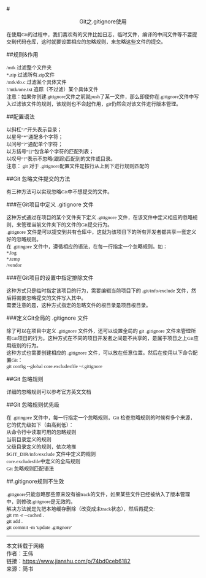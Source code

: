 #<center>Git之.gitignore使用</center>

<p>
<font face="微软雅黑" size="2">
在使用Git的过程中，我们喜欢有的文件比如日志，临时文件，编译的中间文件等不要提交到代码仓库，这时就要设置相应的忽略规则，来忽略这些文件的提交。
</font>
</p>

##规则&作用
<p>
<font face="微软雅黑" size="2">
/mtk 过滤整个文件夹<br>
*.zip 过滤所有.zip文件<br>
/mtk/do.c 过滤某个具体文件<br>
!/mtk/one.txt 追踪（不过滤）某个具体文件<br>
注意：如果你创建.gitignore文件之前就push了某一文件，那么即使你在.gitignore文件中写入过滤该文件的规则，该规则也不会起作用，git仍然会对该文件进行版本管理。
</font>
</p>

##配置语法
<p>
<font face="微软雅黑" size="2">
以斜杠“/”开头表示目录；<br>
以星号“*”通配多个字符；<br>
以问号“?”通配单个字符；<br>
以方括号“[]”包含单个字符的匹配列表；<br>
以叹号“!”表示不忽略(跟踪)匹配到的文件或目录。<br>
注意： git 对于 .gitignore配置文件是按行从上到下进行规则匹配的
</font>
</p>

##Git 忽略文件提交的方法
<p>
<font face="微软雅黑" size="2">
有三种方法可以实现忽略Git中不想提交的文件。
</font>
</p>

###在Git项目中定义 .gitignore 文件
<p>
<font face="微软雅黑" size="2">
这种方式通过在项目的某个文件夹下定义 .gitignore 文件，在该文件中定义相应的忽略规则，来管理当前文件夹下的文件的Git提交行为。<br>
.gitignore 文件是可以提交到共有仓库中，这就为该项目下的所有开发者都共享一套定义好的忽略规则。<br>
在 .gitingore 文件中，遵循相应的语法，在每一行指定一个忽略规则。如：<br>
*.log<br>
*.temp<br>
/vendor<br>
</font>
</p>

###在Git项目的设置中指定排除文件
<p>
<font face="微软雅黑" size="2">
这种方式只是临时指定该项目的行为，需要编辑当前项目下的 .git/info/exclude 文件，然后将需要忽略提交的文件写入其中。<br>
需要注意的是，这种方式指定的忽略文件的根目录是项目根目录。
</font>
</p>

###定义Git全局的 .gitignore 文件
<p>
<font face="微软雅黑" size="2">
除了可以在项目中定义 .gitignore 文件外，还可以设置全局的 git .gitignore 文件来管理所有Git项目的行为。这种方式在不同的项目开发者之间是不共享的，是属于项目之上Git应用级别的行为。<br>
这种方式也需要创建相应的 .gitignore 文件，可以放在任意位置。然后在使用以下命令配置Git：<br>
git config --global core.excludesfile ~/.gitignore
</font>
</p>

##Git 忽略规则
<p>
<font face="微软雅黑" size="2">
详细的忽略规则可以参考官方英文文档
</font>
</p>

##Git 忽略规则优先级

<p>
<font face="微软雅黑" size="2">
在 .gitingore 文件中，每一行指定一个忽略规则，Git 检查忽略规则的时候有多个来源，它的优先级如下（由高到低）：<br>
从命令行中读取可用的忽略规则<br>
当前目录定义的规则<br>
父级目录定义的规则，依次地推<br>
$GIT_DIR/info/exclude 文件中定义的规则<br>
core.excludesfile中定义的全局规则<br>
Git 忽略规则匹配语法<br>
</font>
</p>

##.gitignore规则不生效

<p>
<font face="微软雅黑" size="2">
.gitignore只能忽略那些原来没有被track的文件，如果某些文件已经被纳入了版本管理中，则修改.gitignore是无效的。<br>
解决方法就是先把本地缓存删除（改变成未track状态），然后再提交:<br>
git rm -r --cached .<br>
git add .<br>
git commit -m 'update .gitignore'<br>
</font>
</p>

-----------------
本文转载于网络<br>
作者：王伟<br>
链接：https://www.jianshu.com/p/74bd0ceb6182<br>
来源：简书